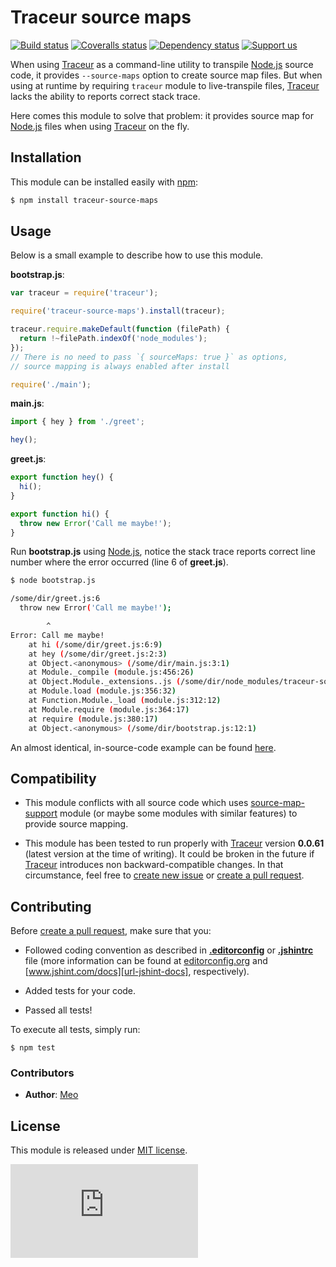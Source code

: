 # Traceur source maps

[![Build status][img-travis]][url-travis]
[![Coveralls status][img-coveralls]][url-coveralls]
[![Dependency status][img-deps]][url-deps]
[![Support us][img-gratipay]][url-gratipay]

When using [Traceur][url-traceur] as a command-line utility to transpile
[Node.js][url-node] source code, it provides `--source-maps` option to
create source map files. But when using at runtime by requiring `traceur`
module to live-transpile files, [Traceur][url-traceur] lacks the ability
to reports correct stack trace.

Here comes this module to solve that problem: it provides source map for
[Node.js][url-node] files when using [Traceur][url-traceur] on the fly.

## Installation

This module can be installed easily with [npm][url-npm]:

```sh
$ npm install traceur-source-maps
```

## Usage

Below is a small example to describe how to use this module.

**bootstrap.js**:

```js
var traceur = require('traceur');

require('traceur-source-maps').install(traceur);

traceur.require.makeDefault(function (filePath) {
  return !~filePath.indexOf('node_modules');
});
// There is no need to pass `{ sourceMaps: true }` as options,
// source mapping is always enabled after install

require('./main');
```

**main.js**:

```js
import { hey } from './greet';

hey();
```

**greet.js**:

```js
export function hey() {
  hi();
}

export function hi() {
  throw new Error('Call me maybe!');
}
```

Run **bootstrap.js** using [Node.js][url-node], notice the stack trace
reports correct line number where the error occurred (line 6 of **greet.js**).

```sh
$ node bootstrap.js

/some/dir/greet.js:6
  throw new Error('Call me maybe!');

        ^
Error: Call me maybe!
    at hi (/some/dir/greet.js:6:9)
    at hey (/some/dir/greet.js:2:3)
    at Object.<anonymous> (/some/dir/main.js:3:1)
    at Module._compile (module.js:456:26)
    at Object.Module._extensions..js (/some/dir/node_modules/traceur-source-maps/node_modules/traceur/src/node/require.js:65:21)
    at Module.load (module.js:356:32)
    at Function.Module._load (module.js:312:12)
    at Module.require (module.js:364:17)
    at require (module.js:380:17)
    at Object.<anonymous> (/some/dir/bootstrap.js:12:1)
```

An almost identical, in-source-code example can be found [here][repo-test-res].

## Compatibility

* This module conflicts with all source code which uses
[source-map-support][url-source-map-support] module (or maybe some modules
with similar features) to provide source mapping.

* This module has been tested to run properly with [Traceur][url-traceur]
version **0.0.61** (latest version at the time of writing). It could be broken
in the future if [Traceur][url-traceur] introduces non backward-compatible
changes. In that circumstance, feel free to [create new issue][url-new-issue]
or [create a pull request][url-pull-request].

## Contributing

Before [create a pull request][url-pull-request], make sure that you:

* Followed coding convention as described in
**[.editorconfig][repo-editorconfig]** or **[.jshintrc][repo-jshintrc]** file
(more information can be found at [editorconfig.org][url-editorconfig] and
[www.jshint.com/docs][url-jshint-docs], respectively).

* Added tests for your code.

* Passed all tests!

To execute all tests, simply run:

    $ npm test

### Contributors

* **Author**: [Meo][url-meoguru]

## License

This module is released under [MIT license][url-license].

[![Analytics][img-ga]][url-ga]

[//]: # (Site URLs)
[url-node]: http://nodejs.org
[url-npm]: https://www.npmjs.org/
[url-traceur]: https://github.com/google/traceur-compiler
[url-editorconfig]: http://editorconfig.org
[url-jshint-docs]: http://www.jshint.com/docs

[//]: # (External repository URLs)
[url-source-map-support]: https://github.com/evanw/node-source-map-support

[//]: # (Repository URLs)
[url-new-issue]: https://github.com/meoguru/traceur-source-maps/issues/new
[url-pull-request]: https://github.com/meoguru/traceur-source-maps/pulls
[url-license]: https://github.com/meoguru/traceur-source-maps/blob/master/LICENSE

[//]: # (Repository resources)
[repo-editorconfig]: https://github.com/meoguru/traceur-source-maps/blob/master/.editorconfig
[repo-jshintrc]: https://github.com/meoguru/traceur-source-maps/blob/master/.jshintrc
[repo-test-res]: https://github.com/meoguru/traceur-source-maps/tree/master/test/resources

[//]: # (Repository meta information)
[url-travis]: https://travis-ci.org/meoguru/traceur-source-maps
[img-travis]: https://img.shields.io/travis/meoguru/traceur-source-maps.svg?style=flat
[url-coveralls]: https://coveralls.io/r/meoguru/traceur-source-maps
[img-coveralls]: https://img.shields.io/coveralls/meoguru/traceur-source-maps/master.svg?style=flat
[url-deps]: https://npmjs.org/package/traceur-source-maps
[img-deps]: http://img.shields.io/david/meoguru/traceur-source-maps.svg?style=flat
[url-gratipay]: https://gratipay.com/meoguru
[img-gratipay]: https://img.shields.io/gratipay/meoguru.svg?style=flat
[url-ga]: https://github.com/igrigorik/ga-beacon
[img-ga]: https://ga-beacon.appspot.com/UA-54698248-1/repo/README.md

[//]: # (Authors and contributors URLs)
[url-meoguru]: http://meo.guru
